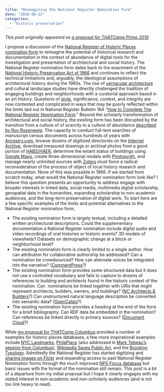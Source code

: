 ```yaml
---
title: "Reimagining the National Register Nomination Form"
date: "2010-08-12"
categories: 
  - "historic preservation"
---
```


_This post originally appeared as [a proposal for THATCamp Prime 2010](http://thatcamp.org/2010/reimagining-the-national-register-nomination-form/)._

I propose a discussion of the [National Register of Historic Places nomination form](http://www.nps.gov/nr/publications/forms.htm) to reimagine the potential of historical research and documentation in the context of abundance of digital tools for the investigation and presentation of architectural and social history. The National Register nomination form dates back to the enactment of the [National Historic Preservation Act of 1966](http://en.wikipedia.org/wiki/National_Historic_Preservation_Act_of_1966) and continues to reflect the technical limitations and, arguably, the ideological assumptions of architectural history during the 1960s. The rise of [vernacular architecture](http://www.vernaculararchitectureforum.org/) and cultural landscape studies have directly challenged the tradition of engaging buildings and neighborhoods with a curatorial approach based in an art history. Questions of [style](http://en.wikipedia.org/wiki/Category:Architectural_styles), significance, context, and integrity are now contested and complicated in ways that may be poorly reflected within the limits laid out in National Register Bulletin 16A “[How to Complete The National Register Nomination Form](http://www.nps.gov/nr/publications/bulletins/nrb16a/index.htm).” Beyond the scholarly transformation of architectural and social history, the existing form has been disrupted by the transition from a culture of of scarcity to a culture of abundance [described by Roy Rozenweig](http://chnm.gmu.edu/essays-on-history-new-media/essays/?essayid=6). The capacity to conduct full-text searches of manuscript census documents across hundreds of years with [Ancestry.com](http://www.ancestry.com/), browse dozens of digitized directories on the [Internet Archive](http://www.lib.umd.edu/RARE/MarylandCollection/MDResourceGuide/baltdir2.html), download measured drawings or archival photos from a good portion of [HABS/HAER](http://memory.loc.gov/ammem/collections/habs_haer/), determine the extant status of buildings using [Google Maps](http://maps.google.com/), create three-dimensional models with [Photosynth](http://photosynth.net/), and manage nearly unlimited sources with [Zotero](http://www.zotero.org/) must force a radical reconsideration of the process of object of local history research and documentation. None of this was possible in 1966. If we started from scratch today, what would the National Register nomination form look like? I believe this question presents an opportunity to address engage with broader interests in linked data, social media, multimedia digital scholarship, geospatial data in the humanities, expanding scholarship to non-academic audiences, and the long-term preservation of digital work. To start here are a few specific examples of the limits and potential alternatives to the National Register nomination form,

- The existing nomination form is largely textual, including a detailed written architectural descriptions. Could the supplementary documentation a National Register nomination include digital audio and video recordings of oral histories or historic events? 3D models of viewsheds? Datasets on demographic change at a block or neighborhood level?
- The existing nomination form is clearly limited to a single author. How can attribution for collaborative authorship be addressed? Can a nomination be crowdsourced? How can alternate voices be integrated into the narrative? ([CommentPress](http://www.futureofthebook.org/commentpress/)?)
- The existing nomination form provides some structured data but it does not use a controlled vocabulary and fails to capture to dozens of references to building and architects found in the historic context of the nomination. Can  nominations be linked together with URIs that might represent architects, builders, owners, and buildings? ([NC Architects & Builders](http://ncarchitects.lib.ncsu.edu/)?) Can unstructured natural language description be converted into semantic data? ([OpenCalais](http://www.opencalais.com/)?)
- The existing nomination form provides a heading at the end of the form for a brief bibliography. Can RDF data be embedded in the nomination? Can references be linked directly to primary sources? ([Document Cloud](http://www.documentcloud.org/home)?)

While [my proposal for THATCamp Columbus](http://thatcampcolumbus.org/2010/01/14/how-do-we-share-our-knowledge-of-historic-places/) provided a number of examples for historic places databases, a few more inspirational examples include [NYC Landmarks](http://www.nyclandmarks.org/), [PhilaPlace](http://www.philaplace.org/) (also addressed in [Mark Tebeau’s session from Columbus](http://thatcampcolumbus.org/2010/01/16/curating-the-city/)), [Wikipedia Saves Public Art](http://en.wikipedia.org/wiki/Wikipedia:WikiProject_Wikipedia_Saves_Public_Art), and the [Brooklyn Typology](http://typology.fakeisthenewreal.org/). Admittedly the National Register has started digitizing and [sharing images on Flickr](http://www.flickr.com/photos/nationalregister/) and expanding access to past National Register Nomination forms through the much improved [NPS Focus database](http://nrhp.focus.nps.gov/natreghome.do?searchtype=natreghome) but basic issues with the format of the nomination still remain. This post is a bit of a departure from my initial proposal but I hope it clearly engages with my stated interest in non-academic and non-scholarly audiences (and is not too link heavy to read).
